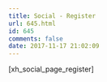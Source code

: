 ```yaml
---
title: Social - Register
url: 645.html
id: 645
comments: false
date: 2017-11-17 21:02:09
---
```


\[xh\_social\_page_register\]